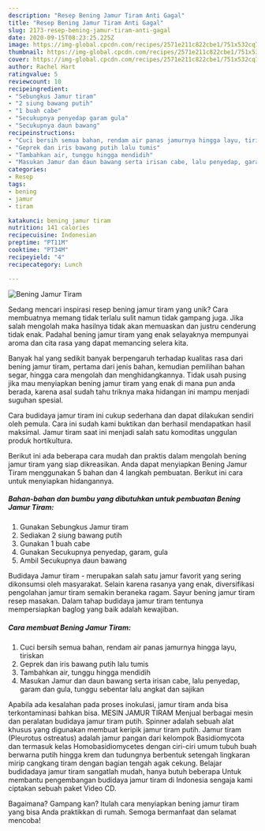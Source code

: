 ```yaml
---
description: "Resep Bening Jamur Tiram Anti Gagal"
title: "Resep Bening Jamur Tiram Anti Gagal"
slug: 2173-resep-bening-jamur-tiram-anti-gagal
date: 2020-09-15T08:23:25.225Z
image: https://img-global.cpcdn.com/recipes/2571e211c822cbe1/751x532cq70/bening-jamur-tiram-foto-resep-utama.jpg
thumbnail: https://img-global.cpcdn.com/recipes/2571e211c822cbe1/751x532cq70/bening-jamur-tiram-foto-resep-utama.jpg
cover: https://img-global.cpcdn.com/recipes/2571e211c822cbe1/751x532cq70/bening-jamur-tiram-foto-resep-utama.jpg
author: Rachel Hart
ratingvalue: 5
reviewcount: 10
recipeingredient:
- "Sebungkus Jamur tiram"
- "2 siung bawang putih"
- "1 buah cabe"
- "Secukupnya penyedap garam gula"
- "Secukupnya daun bawang"
recipeinstructions:
- "Cuci bersih semua bahan, rendam air panas jamurnya hingga layu, tiriskan"
- "Geprek dan iris bawang putih lalu tumis"
- "Tambahkan air, tunggu hingga mendidih"
- "Masukan Jamur dan daun bawang serta irisan cabe, lalu penyedap, garam dan gula, tunggu sebentar lalu angkat dan sajikan"
categories:
- Resep
tags:
- bening
- jamur
- tiram

katakunci: bening jamur tiram 
nutrition: 141 calories
recipecuisine: Indonesian
preptime: "PT11M"
cooktime: "PT34M"
recipeyield: "4"
recipecategory: Lunch

---
```



![Bening Jamur Tiram](https://img-global.cpcdn.com/recipes/2571e211c822cbe1/751x532cq70/bening-jamur-tiram-foto-resep-utama.jpg)

Sedang mencari inspirasi resep bening jamur tiram yang unik? Cara membuatnya memang tidak terlalu sulit namun tidak gampang juga. Jika salah mengolah maka hasilnya tidak akan memuaskan dan justru cenderung tidak enak. Padahal bening jamur tiram yang enak selayaknya mempunyai aroma dan cita rasa yang dapat memancing selera kita.

Banyak hal yang sedikit banyak berpengaruh terhadap kualitas rasa dari bening jamur tiram, pertama dari jenis bahan, kemudian pemilihan bahan segar, hingga cara mengolah dan menghidangkannya. Tidak usah pusing jika mau menyiapkan bening jamur tiram yang enak di mana pun anda berada, karena asal sudah tahu triknya maka hidangan ini mampu menjadi suguhan spesial.

Cara budidaya jamur tiram ini cukup sederhana dan dapat dilakukan sendiri oleh pemula. Cara ini sudah kami buktikan dan berhasil mendapatkan hasil maksimal. Jamur tiram saat ini menjadi salah satu komoditas unggulan produk hortikultura.


Berikut ini ada beberapa cara mudah dan praktis dalam mengolah bening jamur tiram yang siap dikreasikan. Anda dapat menyiapkan Bening Jamur Tiram menggunakan 5 bahan dan 4 langkah pembuatan. Berikut ini cara untuk menyiapkan hidangannya.

<!--inarticleads1-->

##### Bahan-bahan dan bumbu yang dibutuhkan untuk pembuatan Bening Jamur Tiram:

1. Gunakan Sebungkus Jamur tiram
1. Sediakan 2 siung bawang putih
1. Gunakan 1 buah cabe
1. Gunakan Secukupnya penyedap, garam, gula
1. Ambil Secukupnya daun bawang


Budidaya Jamur tiram - merupakan salah satu jamur favorit yang sering dikonsumsi oleh masyarakat. Selain karena rasanya yang enak, diversifikasi pengolahan jamur tiram semakin beraneka ragam. Sayur bening jamur tiram resep masakan. Dalam tahap budidaya jamur tiram tentunya mempersiapkan baglog yang baik adalah kewajiban. 

<!--inarticleads2-->

##### Cara membuat Bening Jamur Tiram:

1. Cuci bersih semua bahan, rendam air panas jamurnya hingga layu, tiriskan
1. Geprek dan iris bawang putih lalu tumis
1. Tambahkan air, tunggu hingga mendidih
1. Masukan Jamur dan daun bawang serta irisan cabe, lalu penyedap, garam dan gula, tunggu sebentar lalu angkat dan sajikan


Apabila ada kesalahan pada proses inokulasi, jamur tiram anda bisa terkontaminasi bahkan bisa. MESIN JAMUR TIRAM Menjual berbagai mesin dan peralatan budidaya jamur tiram putih. Spinner adalah sebuah alat khusus yang digunakan membuat keripik jamur tiram putih. Jamur tiram (Pleurotus ostreatus) adalah jamur pangan dari kelompok Basidiomycota dan termasuk kelas Homobasidiomycetes dengan ciri-ciri umum tubuh buah berwarna putih hingga krem dan tudungnya berbentuk setengah lingkaran mirip cangkang tiram dengan bagian tengah agak cekung. Belajar budidadaya jamur tiram sangatlah mudah, hanya butuh beberapa Untuk membantu pengembangan budidaya jamur tiram di Indonesia sengaja kami ciptakan sebuah paket Video CD. 

Bagaimana? Gampang kan? Itulah cara menyiapkan bening jamur tiram yang bisa Anda praktikkan di rumah. Semoga bermanfaat dan selamat mencoba!
